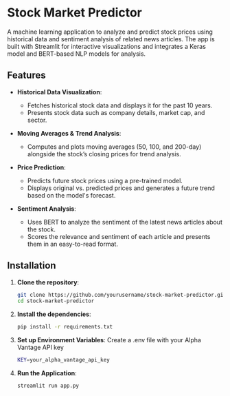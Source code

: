 # Stock Market Predictor

A machine learning application to analyze and predict stock prices using historical data and sentiment analysis of related news articles. The app is built with Streamlit for interactive visualizations and integrates a Keras model and BERT-based NLP models for analysis.

## Features

- **Historical Data Visualization**: 
   - Fetches historical stock data and displays it for the past 10 years.
   - Presents stock data such as company details, market cap, and sector.

- **Moving Averages & Trend Analysis**:
   - Computes and plots moving averages (50, 100, and 200-day) alongside the stock’s closing prices for trend analysis.

- **Price Prediction**:
   - Predicts future stock prices using a pre-trained model.
   - Displays original vs. predicted prices and generates a future trend based on the model's forecast.

- **Sentiment Analysis**:
   - Uses BERT to analyze the sentiment of the latest news articles about the stock.
   - Scores the relevance and sentiment of each article and presents them in an easy-to-read format.

## Installation

1. **Clone the repository**:
   ```bash
   git clone https://github.com/yourusername/stock-market-predictor.git
   cd stock-market-predictor

2. **Install the dependencies**:
   ```bash
   pip install -r requirements.txt

3. **Set up Environment Variables**:
      Create a .env file with your Alpha Vantage API key
   ```bash
   KEY=your_alpha_vantage_api_key
4. **Run the Application**:
   ```bash
   streamlit run app.py



